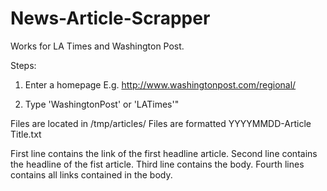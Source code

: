 # News-Article-Scrapper
Works for LA Times and Washington Post.

Steps:
1. Enter a homepage
E.g. http://www.washingtonpost.com/regional/

2. Type 'WashingtonPost' or 'LATimes'"

Files are located in /tmp/articles/
Files are formatted YYYYMMDD-Article Title.txt

First line contains the link of the first headline article.
Second line contains the headline of the fist article.
Third line contains the body.
Fourth lines contains all links contained in the body.
